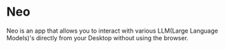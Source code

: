 # Neo


Neo is an app that allows you to interact with various LLM(Large Language Models)'s directly from your Desktop without using the browser. 
